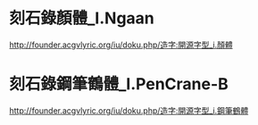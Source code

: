 # 刻石錄顏體_I.Ngaan

http://founder.acgvlyric.org/iu/doku.php/造字:開源字型_i.顏體



# 刻石錄鋼筆鶴體_I.PenCrane-B

http://founder.acgvlyric.org/iu/doku.php/造字:開源字型_i.鋼筆鶴體
